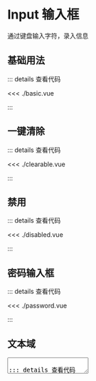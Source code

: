 <script setup lang="ts">
import Basic from './basic.vue'
import Disabled from './disabled.vue'
import Clearable from './clearable.vue'
import Password from './password.vue'
import Textarea from './textarea.vue'

const type=`'text' | 'password' | 'textarea'`
</script>

# Input 输入框

通过键盘输入字符，录入信息

## 基础用法

<Basic />

::: details 查看代码

<<< ./basic.vue

:::

## 一键清除

<Clearable />

::: details 查看代码

<<< ./clearable.vue

:::

## 禁用

<Disabled />

::: details 查看代码

<<< ./disabled.vue

:::

## 密码输入框

<Password />

::: details 查看代码

<<< ./password.vue

:::

## 文本域

<Textarea />

::: details 查看代码

<<< ./textarea.vue

:::

## API

### defineProps

| 属性名         | 说明    | 类型                        | 默认值     |
|-------------|-------|---------------------------| ---------- |
| v-model     | 值     | `string`                  | --         |
| type        | 输入框类型 | <e-enum>{{type}}</e-enum> | false      |
| placeholder | 占位文本  | `string`                  | `'请输入'` |
| disabled    | 禁用    | `boolean`                 | false      |
| readonly    | 只读    | `boolean`                 | false      |
| clearable   | 一键清除    | `boolean`                 | false      |
